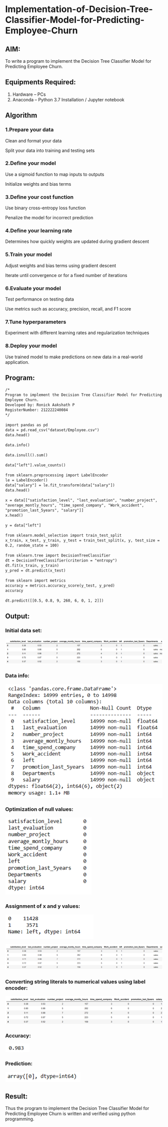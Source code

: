 # Implementation-of-Decision-Tree-Classifier-Model-for-Predicting-Employee-Churn

## AIM:
To write a program to implement the Decision Tree Classifier Model for Predicting Employee Churn.

## Equipments Required:
1. Hardware – PCs
2. Anaconda – Python 3.7 Installation / Jupyter notebook

## Algorithm
### 1.Prepare your data
Clean and format your data

Split your data into training and testing sets

### 2.Define your model
Use a sigmoid function to map inputs to outputs

Initialize weights and bias terms

### 3.Define your cost function 
Use binary cross-entropy loss function

Penalize the model for incorrect prediction

### 4.Define your learning rate
Determines how quickly weights are updated during gradient descent

### 5.Train your model
Adjust weights and bias terms using gradient descent

Iterate until convergence or for a fixed number of iterations

### 6.Evaluate your model
Test performance on testing data

Use metrics such as accuracy, precision, recall, and F1 score

### 7.Tune hyperparameters
Experiment with different learning rates and regularization techniques

### 8.Deploy your model
Use trained model to make predictions on new data in a real-world application.

## Program:
```
/*
Program to implement the Decision Tree Classifier Model for Predicting Employee Churn.
Developed by: Ronick Aakshath P
RegisterNumber: 212222240084
*/

import pandas as pd
data = pd.read_csv("dataset/Employee.csv")
data.head()

data.info()

data.isnull().sum()

data["left"].value_counts()

from sklearn.preprocessing import LabelEncoder
le = LabelEncoder()
data["salary"] = le.fit_transform(data["salary"])
data.head()

x = data[["satisfaction_level", "last_evaluation", "number_project", "average_montly_hours", "time_spend_company", "Work_accident", "promotion_last_5years", "salary"]]
x.head()

y = data["left"]

from sklearn.model_selection import train_test_split
x_train, x_test, y_train, y_test = train_test_split(x, y, test_size = 0.2, random_state = 100)

from sklearn.tree import DecisionTreeClassifier
dt = DecisionTreeClassifier(criterion = "entropy")
dt.fit(x_train, y_train)
y_pred = dt.predict(x_test)

from sklearn import metrics
accuracy = metrics.accuracy_score(y_test, y_pred)
accuracy

dt.predict([[0.5, 0.8, 9, 260, 6, 0, 1, 2]])
```

## Output:
### Initial data set:
![](Exp6_1.png)
### Data info:
![](Exp6_2.png)
### Optimization of null values:
![](Exp6_3.png)
### Assignment of x and y values:
![](Exp6_4.png)

![](Exp6_5.png)
### Converting string literals to numerical values using label encoder:
![](Exp6_6.png)
### Accuracy:
![](Exp6_7.png)
### Prediction:
![](Exp6_8.png)


## Result:
Thus the program to implement the  Decision Tree Classifier Model for Predicting Employee Churn is written and verified using python programming.
